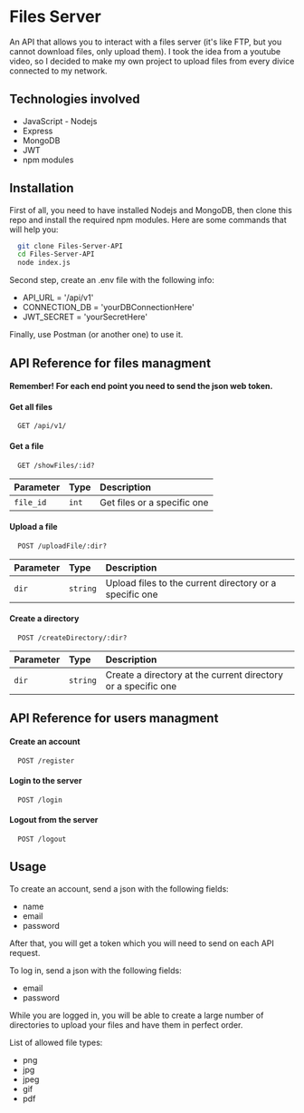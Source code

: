 # Files Server

An API that allows you to interact with a files server (it's like FTP, but you cannot download files, only upload them). I took the idea from a youtube video, so I decided to make my own project to upload files from every divice connected to my network.

## Technologies involved
- JavaScript - Nodejs
- Express
- MongoDB
- JWT
- npm modules

## Installation

First of all, you need to have installed Nodejs and MongoDB, then clone this repo and install the required npm modules. Here are some commands that will help you:
```bash
  git clone Files-Server-API
  cd Files-Server-API
  node index.js
```
Second step, create an .env file with the following info:
- API_URL = '/api/v1'
- CONNECTION_DB = 'yourDBConnectionHere'
- JWT_SECRET = 'yourSecretHere'

Finally, use Postman (or another one) to use it.
## API Reference for files managment

#### Remember! For each end point you need to send the json web token.

#### Get all files
```http
  GET /api/v1/
```

#### Get a file

```http
  GET /showFiles/:id?
```

| Parameter | Type     | Description                |
| :-------- | :------- | :------------------------- |
| `file_id` | `int` | Get files or a specific one|

#### Upload a file

```http
  POST /uploadFile/:dir?
```

| Parameter | Type     | Description                       |
| :-------- | :------- | :-------------------------------- |
| `dir`      | `string` | Upload files to the current directory or a specific one |

#### Create a directory

```http
  POST /createDirectory/:dir?
```

| Parameter | Type     | Description                       |
| :-------- | :------- | :-------------------------------- |
| `dir`      | `string` | Create a directory at the current directory or a specific one |


## API Reference for users managment

#### Create an account

```http
  POST /register
```

#### Login to the server

```http
  POST /login
```

#### Logout from the server

```http
  POST /logout
```

## Usage

To create an account, send a json with the following fields:
- name
- email
- password

After that, you will get a token which you will need to send on each API request.


To log in, send a json with the following fields:
- email
- password

While you are logged in, you will be able to create a large number of directories to upload your files and have them in perfect order.

List of allowed file types:
- png
- jpg
- jpeg
- gif
- pdf
